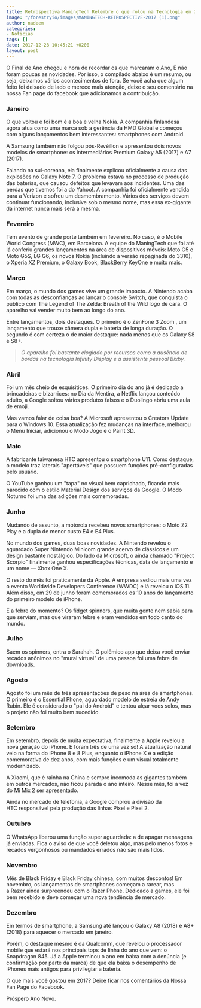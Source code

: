 ```yaml
---
title: Retrospectiva ManingTech Relembre o que rolou na Tecnologia em 2017
image: "/forestryio/images/MANINGTECH-RETROSPECTIVE-2017 (1).png"
author: nadeem
categories:
- Noticias
tags: []
date: 2017-12-28 10:45:21 +0200
layout: post
---
```

O Final de Ano chegou e hora de recordar os que marcaram o Ano, E não foram poucas as novidades. Por isso, o compilado abaixo é um resumo, ou seja, deixamos vários acontecimentos de fora. Se você acha que algum feito foi deixado de lado e merece mais atenção, deixe o seu comentário na nossa Fan page do facebook que adicionamos a contribuição.  

### **Janeiro**

O que voltou e foi bom é a boa e velha Nokia. A companhia finlandesa agora atua como uma marca sob a gerência da HMD Global e começou com alguns lançamentos bem interessantes: smartphones com Android.  

A Samsung também não folgou pós-Revéillon e apresentou dois novos modelos de smartphone: os intermediários Premium Galaxy A5 (2017) e A7 (2017).

Falando na sul-coreana, ela finalmente explicou oficialmente a causa das explosões no Galaxy Note 7. O problema estava no processo de produção das baterias, que causou defeitos que levavam aos incidentes.  Uma das perdas que tivemos foi a do Yahoo!. A companhia foi oficialmente vendida para a Verizon e sofreu um desmembramento. Vários dos serviços devem continuar funcionando, inclusive sob o mesmo nome, mas essa ex-gigante da internet nunca mais será a mesma. 

### **Fevereiro** 

Tem evento de grande porte também em fevereiro. No caso, é o Mobile World Congress (MWC), em Barcelona. A equipe do ManingTech que foi até lá conferiu grandes lançamentos na área de dispositivos móveis: Moto G5 e Moto G5S, LG G6, os novos Nokia (incluindo a versão repaginada do 3310), o Xperia XZ Premium, o Galaxy Book, BlackBerry KeyOne e muito mais.  

### **Março**

Em março, o mundo dos games vive um grande impacto. A Nintendo acaba com todas as desconfianças ao lançar o console Switch, que conquista o público com The Legend of The Zelda: Breath of the Wild logo de cara. O aparelho vai vender muito bem ao longo do ano.  

Entre lançamentos, dois destaques. O primeiro é o ZenFone 3 Zoom , um lançamento que trouxe câmera dupla e bateria de longa duração. O segundo é com certeza o de maior destaque: nada menos que os Galaxy S8 e S8+.  

> _O aparelho foi bastante elogiado por recursos como a ausência de bordas na tecnologia Infinity Display e a assistente pessoal Bixby._  

### **Abril** 

Foi um mês cheio de esquisitices. O primeiro dia do ano já é dedicado a brincadeiras e bizarrices: no Dia da Mentira, a Netflix lançou conteúdo adulto, a Google soltou vários produtos falsos e o Duolingo abriu uma aula de emoji.  

Mas vamos falar de coisa boa? A Microsoft apresentou o Creators Update para o Windows 10. Essa atualização fez mudanças na interface, melhorou o Menu Iniciar, adicionou o Modo Jogo e o Paint 3D.  

### **Maio**

A fabricante taiwanesa HTC apresentou o smartphone U11. Como destaque, o modelo traz laterais "apertáveis" que possuem funções pré-configuradas pelo usuário.

O YouTube ganhou um "tapa" no visual bem caprichado, ficando mais parecido com o estilo Material Design dos serviços da Google. O Modo Noturno foi uma das adições mais comemoradas.

### **Junho**

Mudando de assunto, a motorola recebeu novos smartphones: o Moto Z2 Play e a dupla de menor custo E4 e E4 Plus.

No mundo dos games, duas boas novidades. A Nintendo revelou o aguardado Super Nintendo Minicom grande acervo de clássicos e um design bastante nostálgico. Do lado da Microsoft, o ainda chamado "Project Scorpio" finalmente ganhou especificações técnicas, data de lançamento e um nome — Xbox One X.  

O resto do mês foi praticamente da Apple. A empresa sediou mais uma vez o evento Worldwide Developers Conference (WWDC) e lá revelou o iOS 11. Além disso, em 29 de junho foram comemorados os 10 anos do lançamento do primeiro modelo de iPhone.

E a febre do momento? Os fidget spinners, que muita gente nem sabia para que serviam, mas que viraram febre e eram vendidos em todo canto do mundo.

### **Julho**   
  

Saem  os spinners, entra o Sarahah. O polêmico app que deixa você enviar recados anônimos no "mural virtual" de uma pessoa foi uma febre de downloads.  

### **Agosto**

Agosto foi um mês de três apresentações de peso na área de smartphones. O primeiro é o Essential Phone, aguardado modelo de estreia de Andy Rubin. Ele é considerado o "pai do Android" e tentou alçar voos solos, mas o projeto não foi muito bem sucedido.  

### **Setembro**

Em setembro, depois de muita expectativa, finalmente a Apple revelou a nova geração do iPhone. E foram três de uma vez só! A atualização natural veio na forma do iPhone 8 e 8 Plus, enquanto o iPhone X é a edição comemorativa de dez anos, com mais funções e um visual totalmente modernizado.  

A Xiaomi, que é rainha na China e sempre incomoda as gigantes também em outros mercados, não ficou parada o ano inteiro. Nesse mês, foi a vez do Mi Mix 2 ser apresentado.

Ainda no mercado de telefonia, a Google comprou a divisão da HTC responsável pela produção das linhas Pixel e Pixel 2.

### **Outubro**

O WhatsApp liberou uma função super aguardada: a de apagar mensagens já enviadas. Fica o aviso de que você deletou algo, mas pelo menos fotos e recados vergonhosos ou mandados errados não são mais lidos.  

### **Novembro**

Mês de Black Friday e Black Friday chinesa, com muitos descontos! Em novembro, os lançamentos de smartphones começam a rarear, mas a Razer ainda surpreendeu com o Razer Phone. Dedicado a games, ele foi bem recebido e deve começar uma nova tendência de mercado. 

### **Dezembro** 

Em termos de smartphone, a Samsung até lançou o Galaxy A8 (2018) e A8+ (2018) para aquecer o mercado em janeiro.  

Porém, o destaque mesmo é da Qualcomm, que revelou o processador mobile que estará nos principais tops de linha do ano que vem: o Snapdragon 845. Já a Apple terminou o ano em baixa com a denúncia (e confirmação por parte da marca) de que ela baixa o desempenho de iPhones mais antigos para privilegiar a bateria.

O que mais você gostou em 2017? Deixe ficar nos comentários da Nossa Fan Page do Facebook.

Próspero Ano Novo.